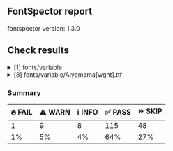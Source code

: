 ## FontSpector report

fontspector version: 1.3.0






## Check results




<details><summary>[1] fonts/variable</summary>
<div>


<details>
    <summary>⚠️ <b>WARN</b> Check for codepoints not covered by METADATA subsets. (googlefonts/metadata/unreachable_subsetting)</summary>
    <div>








- ⚠️ **WARN** fonts/variable/Alyamama[wght].ttf: The following codepoints supported by the font are not covered by any subsets defined in the font's metadata file, and will never be served. You can solve this by either manually adding additional subset declarations to METADATA.pb, or by editing the glyphset definitions.

* U+02D8 BREVE: try adding one of: canadian-aboriginal, yi
* U+02D9 DOT ABOVE: try adding one of: canadian-aboriginal, yi
* U+02DB OGONEK: try adding one of: yi, canadian-aboriginal
* U+0302 COMBINING CIRCUMFLEX ACCENT: try adding one of: cherokee, coptic, math, tifinagh
* U+0305 COMBINING OVERLINE: try adding one of: glagolitic, elbasan, math, coptic, gothic
* U+0306 COMBINING BREVE: try adding one of: tifinagh, old-permic
* U+0307 COMBINING DOT ABOVE: try adding one of: coptic, todhri, old-permic, syriac, tai-le, malayalam, canadian-aboriginal, hebrew, math, tifinagh, duployan
* U+030A COMBINING RING ABOVE: try adding one of: syriac, duployan
* U+030B COMBINING DOUBLE ACUTE ACCENT: try adding one of: osage, cherokee
* U+030C COMBINING CARON: try adding one of: tai-le, cherokee
* U+031A COMBINING LEFT ANGLE ABOVE: try adding math
* U+0320 COMBINING MINUS SIGN BELOW: try adding syriac
* U+0324 COMBINING DIAERESIS BELOW: try adding one of: cherokee, duployan, syriac
* U+0325 COMBINING RING BELOW: try adding syriac
* U+0326 COMBINING COMMA BELOW: try adding math
* U+0327 COMBINING CEDILLA: try adding math
* U+032C COMBINING CARON BELOW: try adding math
* U+0330 COMBINING TILDE BELOW: try adding one of: math, syriac, cherokee
* U+0332 COMBINING LOW LINE: try adding math
* U+033A COMBINING INVERTED BRIDGE BELOW: try adding math
* U+0346 COMBINING BRIDGE ABOVE: try adding math
* U+034D COMBINING LEFT RIGHT ARROW BELOW: try adding math
* U+0361 COMBINING DOUBLE INVERTED BREVE: try adding coptic
* U+0615 ARABIC SMALL HIGH TAH: try adding arabic
* U+061F ARABIC QUESTION MARK: try adding one of: syriac, yezidi, thaana, nko, adlam, hanifi-rohingya, arabic, garay
* U+0621 ARABIC LETTER HAMZA: try adding one of: arabic, syriac
* U+0622 ARABIC LETTER ALEF WITH MADDA ABOVE: try adding arabic
* U+0623 ARABIC LETTER ALEF WITH HAMZA ABOVE: try adding arabic
* U+0624 ARABIC LETTER WAW WITH HAMZA ABOVE: try adding arabic
* U+0625 ARABIC LETTER ALEF WITH HAMZA BELOW: try adding arabic
* U+0626 ARABIC LETTER YEH WITH HAMZA ABOVE: try adding arabic
* U+0627 ARABIC LETTER ALEF: try adding one of: arabic, indic-siyaq-numbers
* U+0628 ARABIC LETTER BEH: try adding arabic
* U+0629 ARABIC LETTER TEH MARBUTA: try adding arabic
* U+062A ARABIC LETTER TEH: try adding arabic
* U+062B ARABIC LETTER THEH: try adding arabic
* U+062C ARABIC LETTER JEEM: try adding arabic
* U+062D ARABIC LETTER HAH: try adding arabic
* U+062E ARABIC LETTER KHAH: try adding arabic
* U+062F ARABIC LETTER DAL: try adding arabic
* U+0630 ARABIC LETTER THAL: try adding arabic
* U+0631 ARABIC LETTER REH: try adding arabic
* U+0632 ARABIC LETTER ZAIN: try adding arabic
* U+0633 ARABIC LETTER SEEN: try adding arabic
* U+0634 ARABIC LETTER SHEEN: try adding arabic
* U+0635 ARABIC LETTER SAD: try adding arabic
* U+0636 ARABIC LETTER DAD: try adding arabic
* U+0637 ARABIC LETTER TAH: try adding arabic
* U+0638 ARABIC LETTER ZAH: try adding arabic
* U+0639 ARABIC LETTER AIN: try adding arabic
* U+063A ARABIC LETTER GHAIN: try adding arabic
* U+0640 ARABIC TATWEEL: try adding one of: sogdian, psalter-pahlavi, manichaean, mandaic, hanifi-rohingya, adlam, syriac, old-uyghur, arabic
* U+0641 ARABIC LETTER FEH: try adding arabic
* U+0642 ARABIC LETTER QAF: try adding arabic
* U+0643 ARABIC LETTER KAF: try adding arabic
* U+0644 ARABIC LETTER LAM: try adding arabic
* U+0645 ARABIC LETTER MEEM: try adding arabic
* U+0646 ARABIC LETTER NOON: try adding arabic
* U+0647 ARABIC LETTER HEH: try adding arabic
* U+0648 ARABIC LETTER WAW: try adding arabic
* U+0649 ARABIC LETTER ALEF MAKSURA: try adding arabic
* U+064A ARABIC LETTER YEH: try adding arabic
* U+064B ARABIC FATHATAN: try adding one of: arabic, syriac
* U+064C ARABIC DAMMATAN: try adding one of: syriac, arabic
* U+064D ARABIC KASRATAN: try adding one of: syriac, arabic
* U+064E ARABIC FATHA: try adding one of: arabic, syriac
* U+064F ARABIC DAMMA: try adding one of: syriac, arabic
* U+0650 ARABIC KASRA: try adding one of: arabic, syriac
* U+0651 ARABIC SHADDA: try adding one of: arabic, syriac
* U+0652 ARABIC SUKUN: try adding one of: syriac, arabic
* U+0653 ARABIC MADDAH ABOVE: try adding one of: syriac, arabic
* U+0654 ARABIC HAMZA ABOVE: try adding one of: arabic, syriac
* U+0655 ARABIC HAMZA BELOW: try adding one of: arabic, syriac
* U+0656 ARABIC SUBSCRIPT ALEF: try adding arabic
* U+0658 ARABIC MARK NOON GHUNNA: try adding arabic
* U+0660 ARABIC-INDIC DIGIT ZERO: try adding one of: syriac, thaana, yezidi, hanifi-rohingya, indic-siyaq-numbers, arabic
* U+0661 ARABIC-INDIC DIGIT ONE: try adding one of: indic-siyaq-numbers, syriac, thaana, arabic, yezidi
* U+0662 ARABIC-INDIC DIGIT TWO: try adding one of: thaana, yezidi, syriac, indic-siyaq-numbers, arabic
* U+0663 ARABIC-INDIC DIGIT THREE: try adding one of: yezidi, indic-siyaq-numbers, thaana, syriac, arabic
* U+0664 ARABIC-INDIC DIGIT FOUR: try adding one of: arabic, yezidi, indic-siyaq-numbers, syriac, thaana
* U+0665 ARABIC-INDIC DIGIT FIVE: try adding one of: yezidi, syriac, thaana, indic-siyaq-numbers, arabic
* U+0666 ARABIC-INDIC DIGIT SIX: try adding one of: syriac, arabic, thaana, yezidi, indic-siyaq-numbers
* U+0667 ARABIC-INDIC DIGIT SEVEN: try adding one of: syriac, thaana, arabic, indic-siyaq-numbers, yezidi
* U+0668 ARABIC-INDIC DIGIT EIGHT: try adding one of: indic-siyaq-numbers, arabic, thaana, syriac, yezidi
* U+0669 ARABIC-INDIC DIGIT NINE: try adding one of: arabic, yezidi, indic-siyaq-numbers, syriac, thaana
* U+066E ARABIC LETTER DOTLESS BEH: try adding arabic
* U+066F ARABIC LETTER DOTLESS QAF: try adding arabic
* U+0670 ARABIC LETTER SUPERSCRIPT ALEF: try adding one of: arabic, syriac
* U+067E ARABIC LETTER PEH: try adding arabic
* U+0686 ARABIC LETTER TCHEH: try adding arabic
* U+068E ARABIC LETTER DUL: try adding arabic
* U+0698 ARABIC LETTER JEH: try adding arabic
* U+06A1 ARABIC LETTER DOTLESS FEH: try adding arabic
* U+06A4 ARABIC LETTER VEH: try adding arabic
* U+06A9 ARABIC LETTER KEHEH: try adding arabic
* U+06AF ARABIC LETTER GAF: try adding arabic
* U+06BA ARABIC LETTER NOON GHUNNA: try adding arabic
* U+06CA ARABIC LETTER WAW WITH TWO DOTS ABOVE: try adding arabic
* U+06CC ARABIC LETTER FARSI YEH: try adding arabic
* U+06CF ARABIC LETTER WAW WITH DOT ABOVE: try adding arabic
* U+06F0 EXTENDED ARABIC-INDIC DIGIT ZERO: try adding one of: indic-siyaq-numbers, arabic
* U+06F1 EXTENDED ARABIC-INDIC DIGIT ONE: try adding one of: indic-siyaq-numbers, arabic
* U+06F2 EXTENDED ARABIC-INDIC DIGIT TWO: try adding one of: indic-siyaq-numbers, arabic
* U+06F3 EXTENDED ARABIC-INDIC DIGIT THREE: try adding one of: arabic, indic-siyaq-numbers
* U+06F7 EXTENDED ARABIC-INDIC DIGIT SEVEN: try adding one of: indic-siyaq-numbers, arabic
* U+06F8 EXTENDED ARABIC-INDIC DIGIT EIGHT: try adding one of: indic-siyaq-numbers, arabic
* U+06F9 EXTENDED ARABIC-INDIC DIGIT NINE: try adding one of: arabic, indic-siyaq-numbers
* U+1EBC LATIN CAPITAL LETTER E WITH TILDE: try adding vietnamese
* U+1EBD LATIN SMALL LETTER E WITH TILDE: try adding vietnamese
* U+2016 DOUBLE VERTICAL LINE: try adding math
* U+2021 DOUBLE DAGGER: try adding adlam
* U+2030 PER MILLE SIGN: try adding adlam
* U+2070 SUPERSCRIPT ZERO: try adding math
* U+2071 SUPERSCRIPT LATIN SMALL LETTER I: try adding math
* U+2074 SUPERSCRIPT FOUR: try adding math
* U+2075 SUPERSCRIPT FIVE: try adding math
* U+2076 SUPERSCRIPT SIX: try adding math
* U+2077 SUPERSCRIPT SEVEN: try adding math
* U+2078 SUPERSCRIPT EIGHT: try adding math
* U+2079 SUPERSCRIPT NINE: try adding math
* U+207A SUPERSCRIPT PLUS SIGN: try adding math
* U+207B SUPERSCRIPT MINUS: try adding math
* U+207C SUPERSCRIPT EQUALS SIGN: try adding math
* U+207D SUPERSCRIPT LEFT PARENTHESIS: try adding math
* U+207E SUPERSCRIPT RIGHT PARENTHESIS: try adding math
* U+207F SUPERSCRIPT LATIN SMALL LETTER N: try adding math
* U+2080 SUBSCRIPT ZERO: try adding math
* U+2081 SUBSCRIPT ONE: try adding math
* U+2082 SUBSCRIPT TWO: try adding math
* U+2083 SUBSCRIPT THREE: try adding math
* U+2084 SUBSCRIPT FOUR: try adding math
* U+2085 SUBSCRIPT FIVE: try adding math
* U+2086 SUBSCRIPT SIX: try adding math
* U+2087 SUBSCRIPT SEVEN: try adding math
* U+2088 SUBSCRIPT EIGHT: try adding math
* U+2089 SUBSCRIPT NINE: try adding math
* U+208A SUBSCRIPT PLUS SIGN: try adding math
* U+208B SUBSCRIPT MINUS: try adding math
* U+208C SUBSCRIPT EQUALS SIGN: try adding math
* U+208D SUBSCRIPT LEFT PARENTHESIS: try adding math
* U+208E SUBSCRIPT RIGHT PARENTHESIS: try adding math
* U+2090 LATIN SUBSCRIPT SMALL LETTER A: try adding math
* U+2091 LATIN SUBSCRIPT SMALL LETTER E: try adding math
* U+2092 LATIN SUBSCRIPT SMALL LETTER O: try adding math
* U+2093 LATIN SUBSCRIPT SMALL LETTER X: try adding math
* U+2094 LATIN SUBSCRIPT SMALL LETTER SCHWA: try adding math
* U+2095 LATIN SUBSCRIPT SMALL LETTER H: try adding math
* U+2096 LATIN SUBSCRIPT SMALL LETTER K: try adding math
* U+2097 LATIN SUBSCRIPT SMALL LETTER L: try adding math
* U+2098 LATIN SUBSCRIPT SMALL LETTER M: try adding math
* U+2099 LATIN SUBSCRIPT SMALL LETTER N: try adding math
* U+209A LATIN SUBSCRIPT SMALL LETTER P: try adding math
* U+209B LATIN SUBSCRIPT SMALL LETTER S: try adding math
* U+209C LATIN SUBSCRIPT SMALL LETTER T: try adding math
* U+2117 SOUND RECORDING COPYRIGHT: try adding math
* U+215B VULGAR FRACTION ONE EIGHTH: try adding symbols
* U+215C VULGAR FRACTION THREE EIGHTHS: try adding symbols
* U+215D VULGAR FRACTION FIVE EIGHTHS: try adding symbols
* U+215E VULGAR FRACTION SEVEN EIGHTHS: try adding symbols
* U+215F FRACTION NUMERATOR ONE: try adding symbols
* U+2202 PARTIAL DIFFERENTIAL: try adding math
* U+2206 INCREMENT: try adding math
* U+220F N-ARY PRODUCT: try adding math
* U+2211 N-ARY SUMMATION: try adding math
* U+221A SQUARE ROOT: try adding math
* U+221E INFINITY: try adding math
* U+222B INTEGRAL: try adding math
* U+2248 ALMOST EQUAL TO: try adding math
* U+2260 NOT EQUAL TO: try adding math
* U+2264 LESS-THAN OR EQUAL TO: try adding math
* U+2265 GREATER-THAN OR EQUAL TO: try adding math
* U+25CA LOZENGE: try adding one of: symbols, math
* U+25CC DOTTED CIRCLE: try adding one of: bengali, old-permic, adlam, batak, tirhuta, thaana, saurashtra, tamil, pahawh-hmong, elbasan, caucasian-albanian, armenian, kaithi, hanifi-rohingya, mahajani, new-tai-lue, newa, tai-le, buginese, marchen, cham, soyombo, duployan, myanmar, syriac, tagbanwa, kayah-li, nko, lao, bhaiksuki, buhid, symbols, wancho, balinese, dogra, grantha, malayalam, sinhala, kharoshthi, bassa-vah, sogdian, hebrew, gujarati, syloti-nagri, tai-viet, javanese, manichaean, rejang, psalter-pahlavi, limbu, tibetan, hanunoo, sundanese, gurmukhi, math, lepcha, kannada, oriya, miao, mongolian, sharada, siddham, meetei-mayek, khmer, modi, khojki, tagalog, tai-tham, thai, telugu, brahmi, ahom, mende-kikakui, khudawadi, yi, masaram-gondi, osage, canadian-aboriginal, mandaic, music, chakma, takri, zanabazar-square, gunjala-gondi, warang-citi, coptic, phags-pa, devanagari, tifinagh

Or you can add the above codepoints to one of the subsets supported by the font: greek, latin-ext, latin [code: unreachable-subsetting]
  
  

</div>
</details>


</div>
</details>


<details><summary>[8] fonts/variable/Alyamama[wght].ttf</summary>
<div>


<details>
    <summary>🔥 <b>FAIL</b> Check if each glyph has the recommended amount of contours. (contour_count)</summary>
    <div>








- 🔥 **FAIL** The following glyphs have no contours even though they were expected to have some:
* uni0615 [code: no-contour]
  
  


- ⚠️ **WARN** This check inspects the glyph outlines and detects the total number of contours in each of them. The expected values are
     infered from the typical ammounts of contours observed in a
     large collection of reference font families. The divergences
     listed below may simply indicate a significantly different
     design on some of your glyphs. On the other hand, some of these
     may flag actual bugs in the font such as glyphs mapped to an
     incorrect codepoint. Please consider reviewing the design and
     codepoint assignment of these to make sure they are correct.


    The following glyphs do not have the recommended number of contours:
* uni1D6D (U+1D6D): found 3, expected one of: {2}
* uni02A3 (U+02A3): found 2, expected one of: {3}
* uni0258 (U+0258): found 1, expected one of: {2}
* uni1D6E (U+1D6E): found 2, expected one of: {1}
* uni02A1 (U+02A1): found 2, expected one of: {1}
* uni02A2 (U+02A2): found 2, expected one of: {1}
* uni026E (U+026E): found 2, expected one of: {1}
* uni1D72 (U+1D72): found 2, expected one of: {1}
* uni1D74 (U+1D74): found 3, expected one of: {1}
* uni1D75 (U+1D75): found 3, expected one of: {1}
* uni021B.1 (U+021B): found 1, expected one of: {4, 2, 3}
* uni1D76 (U+1D76): found 3, expected one of: {1}
* uni01C2 (U+01C2): found 3, expected one of: {1}
* uni0621 (U+0621): found 2, expected one of: {1}
* uni0623 (U+0623): found 3, expected one of: {2}
* uni0625 (U+0625): found 3, expected one of: {2}
* uni066E (U+066E): found 2, expected one of: {1}
* uni066E.fina (unencoded): found 3, expected one of: {1}
* uni066E.medi (unencoded): found 2, expected one of: {1}
* uni0628 (U+0628): found 3, expected one of: {2}
* uni067E (U+067E): found 5, expected one of: {4}
* uni062A (U+062A): found 4, expected one of: {2, 3}
* uni062B (U+062B): found 5, expected one of: {2, 3, 4}
* uni0686 (U+0686): found 5, expected one of: {4, 0, 3}
* uni0631 (U+0631): found 2, expected one of: {1}
* uni0632 (U+0632): found 3, expected one of: {2}
* uni0698 (U+0698): found 5, expected one of: {4}
* uni0633 (U+0633): found 6, expected one of: {3, 1}
* uni0634 (U+0634): found 9, expected one of: {3, 0, 4, 6}
* uni0635 (U+0635): found 5, expected one of: {2}
* uni0636 (U+0636): found 6, expected one of: {3}
* uni0637 (U+0637): found 4, expected one of: {2, 3}
* uni0638 (U+0638): found 5, expected one of: {3, 4}
* uni0639 (U+0639): found 2, expected one of: {1}
* uni0641 (U+0641): found 5, expected one of: {3, 2}
* uni06A4 (U+06A4): found 7, expected one of: {4, 0, 5}
* uni06A1 (U+06A1): found 4, expected one of: {2, 1}
* uni06A1.fina (unencoded): found 4, expected one of: {2}
* uni066F.fina (unencoded): found 3, expected one of: {2}
* uni0643 (U+0643): found 4, expected one of: {2, 1}
* uni06A9 (U+06A9): found 4, expected one of: {1}
* uni06AF (U+06AF): found 5, expected one of: {2}
* uni0644 (U+0644): found 2, expected one of: {1}
* uni0645 (U+0645): found 3, expected one of: {2, 1}
* uni0646 (U+0646): found 3, expected one of: {2}
* uni06BA (U+06BA): found 2, expected one of: {1}
* uni0647 (U+0647): found 1, expected one of: {2}
* uni0624 (U+0624): found 4, expected one of: {2, 3}
* uni0649 (U+0649): found 2, expected one of: {1}
* uni064A (U+064A): found 4, expected one of: {2, 3}
* uni0626 (U+0626): found 4, expected one of: {2}
* uni06CC (U+06CC): found 2, expected one of: {1}
* uni0663 (U+0663): found 3, expected one of: {1}
* uni0666 (U+0666): found 2, expected one of: {1}
* uni0669 (U+0669): found 1, expected one of: {2}
* uni06F3 (U+06F3): found 3, expected one of: {1}
* uni06F9 (U+06F9): found 1, expected one of: {2}
* asterisk (U+002A): found 6, expected one of: {3, 2, 5, 1}
* uni02E5 (U+02E5): found 2, expected one of: {1}
* uni02E9 (U+02E9): found 2, expected one of: {1}
* uni02E6 (U+02E6): found 2, expected one of: {1}
* uni02E8 (U+02E8): found 2, expected one of: {1}
* uni02E7 (U+02E7): found 2, expected one of: {1}
* uni02DE (U+02DE): found 2, expected one of: {1}
* uni2117 (U+2117): found 2, expected one of: {3, 4}
* uni0654 (U+0654): found 2, expected one of: {1}
* uni0655 (U+0655): found 2, expected one of: {1}
* uni064C (U+064C): found 3, expected one of: {2}
* uni0651 (U+0651): found 2, expected one of: {1}
* uni0652 (U+0652): found 1, expected one of: {2}
* uni031A (U+031A): found 2, expected one of: {1}
* uni032A (U+032A): found 3, expected one of: {1}
* uni033A (U+033A): found 3, expected one of: {1}
* uni033B (U+033B): found 6, expected one of: {2}
* uni033C (U+033C): found 2, expected one of: {1}
* uni0346 (U+0346): found 3, expected one of: {1}
* uni0349 (U+0349): found 2, expected one of: {1}
* uni034A (U+034A): found 2, expected one of: {1} [code: contour-count]
  
  

</div>
</details>





<details>
    <summary>⚠️ <b>WARN</b> Ensure indic fonts have the Indian Rupee Sign glyph. (rupee)</summary>
    <div>








- ⚠️ **WARN** Font is missing the Indian Rupee Sign glyph. Please add a glyph for Indian Rupee Sign (₹) at codepoint U+20B9. [code: missing-rupee]
  
  

</div>
</details>





<details>
    <summary>⚠️ <b>WARN</b> Check font contains no unreachable glyphs (unreachable_glyphs)</summary>
    <div>








- ⚠️ **WARN** The following glyphs could not be reached by codepoint or substitution rules:

* u.inferior
* v.inferior
* uniFDFA
* zero.fit
* one.fit
* two.fit
* three.fit
* four.fit
* five.fit
* six.fit
* seven.fit
* eight.fit
* nine.fit
* .null
* dotbelowar
* dotcenterar
* twodotsverticalabovear
* twodotsverticalbelowar
* twodotshorizontalbelowar
* threedotsdownabovear
* threedotsdowncenterar
* threedotsupbelowar
* miniKehehar
* gafsarkashcenterar
* doublestrokear
* uni030C.alt.case [code: unreachable-glyphs]
  
  

</div>
</details>





<details>
    <summary>⚠️ <b>WARN</b> Shapes languages in all GF glyphsets. (googlefonts/glyphsets/shape_languages)</summary>
    <div>








- ⚠️ **WARN** Warning language shaping:

| Message                                                               | Languages              |
|-----------------------------------------------------------------------|------------------------|
| Auxiliary orthography codepoints:                                     | * fi_Latn (Finnish)    |
|   The following auxiliary characters are missing from the font: Ǥ     |                        |
|   The following auxiliary characters are missing from the font: Ʒ     |                        |
|   The following auxiliary characters are missing from the font: Ǯ     |                        |
|   The following auxiliary characters are missing from the font: ǥ     |                        |
|   The following auxiliary characters are missing from the font: ʒ     |                        |
|   The following auxiliary characters are missing from the font: ǯ     |                        |
| Auxiliary orthography codepoints:                                     | * lt_Latn (Lithuanian) |
|   Shaper didn't attach tildecomb to uni0237 when shaping the text 'j̃' |                        |
| Auxiliary orthography codepoints:                                     | * el_Grek (Greek)      |
|   The following auxiliary characters are missing from the font: ἀ     |                        |
|   The following auxiliary characters are missing from the font: ἄ     |                        |
|   The following auxiliary characters are missing from the font: ἂ     |                        |
|   The following auxiliary characters are missing from the font: ἆ     |                        |
|   The following auxiliary characters are missing from the font: ἁ     |                        |
|   The following auxiliary characters are missing from the font: ἅ     |                        |
|   The following auxiliary characters are missing from the font: ἃ     |                        |
|   The following auxiliary characters are missing from the font: ἇ     |                        |
|   The following auxiliary characters are missing from the font: ᾶ     |                        |
|   The following auxiliary characters are missing from the font: ἐ     |                        |
|   The following auxiliary characters are missing from the font: ἔ     |                        |
|   The following auxiliary characters are missing from the font: ἒ     |                        |
|   The following auxiliary characters are missing from the font: ἑ     |                        |
|   The following auxiliary characters are missing from the font: ἕ     |                        |
|   The following auxiliary characters are missing from the font: ἓ     |                        |
|   The following auxiliary characters are missing from the font: ἠ     |                        |
|   The following auxiliary characters are missing from the font: ἤ     |                        |
|   The following auxiliary characters are missing from the font: ἢ     |                        |
|   The following auxiliary characters are missing from the font: ἦ     |                        |
|   The following auxiliary characters are missing from the font: ἡ     |                        |
|   The following auxiliary characters are missing from the font: ἥ     |                        |
|   The following auxiliary characters are missing from the font: ἣ     |                        |
|   The following auxiliary characters are missing from the font: ἧ     |                        |
|   The following auxiliary characters are missing from the font: ῆ     |                        |
|   The following auxiliary characters are missing from the font: ἰ     |                        |
|   The following auxiliary characters are missing from the font: ἴ     |                        |
|   The following auxiliary characters are missing from the font: ἲ     |                        |
|   The following auxiliary characters are missing from the font: ἶ     |                        |
|   The following auxiliary characters are missing from the font: ἱ     |                        |
|   The following auxiliary characters are missing from the font: ἵ     |                        |
|   The following auxiliary characters are missing from the font: ἳ     |                        |
|   The following auxiliary characters are missing from the font: ἷ     |                        |
|   The following auxiliary characters are missing from the font: ῖ     |                        |
|   The following auxiliary characters are missing from the font: ῗ     |                        |
|   The following auxiliary characters are missing from the font: ὄ     |                        |
|   The following auxiliary characters are missing from the font: ὂ     |                        |
|   The following auxiliary characters are missing from the font: ὃ     |                        |
|   The following auxiliary characters are missing from the font: ὐ     |                        |
|   The following auxiliary characters are missing from the font: ὔ     |                        |
|   The following auxiliary characters are missing from the font: ὒ     |                        |
|   The following auxiliary characters are missing from the font: ὖ     |                        |
|   The following auxiliary characters are missing from the font: ὑ     |                        |
|   The following auxiliary characters are missing from the font: ὕ     |                        |
|   The following auxiliary characters are missing from the font: ὓ     |                        |
|   The following auxiliary characters are missing from the font: ὗ     |                        |
|   The following auxiliary characters are missing from the font: ῦ     |                        |
|   The following auxiliary characters are missing from the font: ῧ     |                        |
|   The following auxiliary characters are missing from the font: ὤ     |                        |
|   The following auxiliary characters are missing from the font: ὢ     |                        |
|   The following auxiliary characters are missing from the font: ὦ     |                        |
|   The following auxiliary characters are missing from the font: ὥ     |                        |
|   The following auxiliary characters are missing from the font: ὣ     |                        |
|   The following auxiliary characters are missing from the font: ὧ     |                        |
|   The following auxiliary characters are missing from the font: ῶ     |                        |
| Auxiliary orthography codepoints:                                     | * de_Latn (German)     |
|   The following auxiliary characters are missing from the font: ſ     | * fr_Latn (French)     |
| Auxiliary orthography codepoints:                                     | * en_Latn (English)    |
|   The following auxiliary characters are missing from the font: ʻ     |                        | [code: warning-language-shaping]
  
  

</div>
</details>





<details>
    <summary>⚠️ <b>WARN</b> Ensure soft_dotted characters lose their dot when combined with marks that
replace the dot. (soft_dotted)</summary>
    <div>








- ⚠️ **WARN** The dot of soft dotted characters used in orthographies _must_ disappear in the following strings: * į́
* į̃
* į̀
* į̌
* į̄
* į̂The dot of soft dotted characters _should_ disappear in other cases, for example: * i̠̅
* i̟̅
* i̝̅
* i̙̅
* i̥̅
* i̞̅
* i̺̅
* i̬̅
* i̧̅
* i͎̅
* i̪̅
* i̦̅
* i͇̅
* i̩̅
* i̲̅
* i͈̅
* i̻̅
* ḭ̅
* i̹̅
* i̘̅
* i̴̅
* i͍̅
* i̤̅
* i̼̅
* i̜̅
* i͉̅
* i̅
* j̠̅
* j̟̅
* j̝̅
* j̙̅
* j̥̅
* j̞̅
* j̺̅
* j̬̅
* j̧̅
* j͎̅
* j̪̅
* j̦̅
* j͇̅
* j̩̅
* j̲̅
* j͈̅
* j̻̅
* j̰̅
* j̹̅
* j̘̅
* j̴̅
* j͍̅
* j̤̅
* j̨̅
* j̼̅
* j̜̅
* j͉̅
* j̅
* ⁱ̠͆
* ⁱ̠́
* ⁱ̠̆
* ⁱ̠̈
* ⁱ̠̃
* ⁱ̠̽
* ⁱ̠͊
* ⁱ̠̏
* ⁱ̠̀
* ⁱ̠͋
* ⁱ̠̇
* ⁱ̠̌
* ⁱ̠͌
* ⁱ̠̋
* ⁱ̠̄
* ⁱ̠̊
* ⁱ̠̂
* ⁱ̠̅
* ⁱ̟͆
* ⁱ̟́
* ⁱ̟̆
* ⁱ̟̈
* ⁱ̟̃
* ⁱ̟̽
* ⁱ̟͊
* ⁱ̟̏
* ⁱ̟̀
* ⁱ̟͋
* ⁱ̟̇
* ⁱ̟̌
* ⁱ̟͌
* ⁱ̟̋
* ⁱ̟̄
* ⁱ̟̊
* ⁱ̟̂
* ⁱ̟̅
* ⁱ̝͆
* ⁱ̝́
* ⁱ̝̆
* ⁱ̝̈
* ⁱ̝̃
* ⁱ̝̽
* ⁱ̝͊
* ⁱ̝̏
* ⁱ̝̀
* ⁱ̝͋
* ⁱ̝̇
* ⁱ̝̌
* ⁱ̝͌
* ⁱ̝̋
* ⁱ̝̄
* ⁱ̝̊
* ⁱ̝̂
* ⁱ̝̅
* ⁱ̙͆
* ⁱ̙́
* ⁱ̙̆
* ⁱ̙̈
* ⁱ̙̃
* ⁱ̙̽
* ⁱ̙͊
* ⁱ̙̏
* ⁱ̙̀
* ⁱ̙͋
* ⁱ̙̇
* ⁱ̙̌
* ⁱ̙͌
* ⁱ̙̋
* ⁱ̙̄
* ⁱ̙̊
* ⁱ̙̂
* ⁱ̙̅
* ⁱ̥͆
* ⁱ̥́
* ⁱ̥̆
* ⁱ̥̈
* ⁱ̥̃
* ⁱ̥̽
* ⁱ̥͊
* ⁱ̥̏
* ⁱ̥̀
* ⁱ̥͋
* ⁱ̥̇
* ⁱ̥̌
* ⁱ̥͌
* ⁱ̥̋
* ⁱ̥̄
* ⁱ̥̊
* ⁱ̥̂
* ⁱ̥̅
* ⁱ̞͆
* ⁱ̞́
* ⁱ̞̆
* ⁱ̞̈
* ⁱ̞̃
* ⁱ̞̽
* ⁱ̞͊
* ⁱ̞̏
* ⁱ̞̀
* ⁱ̞͋
* ⁱ̞̇
* ⁱ̞̌
* ⁱ̞͌
* ⁱ̞̋
* ⁱ̞̄
* ⁱ̞̊
* ⁱ̞̂
* ⁱ̞̅
* ⁱ̺͆
* ⁱ̺́
* ⁱ̺̆
* ⁱ̺̈
* ⁱ̺̃
* ⁱ̺̽
* ⁱ̺͊
* ⁱ̺̏
* ⁱ̺̀
* ⁱ̺͋
* ⁱ̺̇
* ⁱ̺̌
* ⁱ̺͌
* ⁱ̺̋
* ⁱ̺̄
* ⁱ̺̊
* ⁱ̺̂
* ⁱ̺̅
* ⁱ̬͆
* ⁱ̬́
* ⁱ̬̆
* ⁱ̬̈
* ⁱ̬̃
* ⁱ̬̽
* ⁱ̬͊
* ⁱ̬̏
* ⁱ̬̀
* ⁱ̬͋
* ⁱ̬̇
* ⁱ̬̌
* ⁱ̬͌
* ⁱ̬̋
* ⁱ̬̄
* ⁱ̬̊
* ⁱ̬̂
* ⁱ̬̅
* ⁱ̧͆
* ⁱ̧̽
* ⁱ̧͊
* ⁱ̧̏
* ⁱ̧͋
* ⁱ̧͌
* ⁱ̧̅
* ⁱ͎͆
* ⁱ͎́
* ⁱ͎̆
* ⁱ͎̈
* ⁱ͎̃
* ⁱ͎̽
* ⁱ͎͊
* ⁱ͎̏
* ⁱ͎̀
* ⁱ͎͋
* ⁱ͎̇
* ⁱ͎̌
* ⁱ͎͌
* ⁱ͎̋
* ⁱ͎̄
* ⁱ͎̊
* ⁱ͎̂
* ⁱ͎̅
* ⁱ̪͆
* ⁱ̪́
* ⁱ̪̆
* ⁱ̪̈
* ⁱ̪̃
* ⁱ̪̽
* ⁱ̪͊
* ⁱ̪̏
* ⁱ̪̀
* ⁱ̪͋
* ⁱ̪̇
* ⁱ̪̌
* ⁱ̪͌
* ⁱ̪̋
* ⁱ̪̄
* ⁱ̪̊
* ⁱ̪̂
* ⁱ̪̅
* ⁱ̦͆
* ⁱ̦̽
* ⁱ̦͊
* ⁱ̦̏
* ⁱ̦͋
* ⁱ̦͌
* ⁱ̦̅
* ⁱ͇͆
* ⁱ͇́
* ⁱ͇̆
* ⁱ͇̈
* ⁱ͇̃
* ⁱ͇̽
* ⁱ͇͊
* ⁱ͇̏
* ⁱ͇̀
* ⁱ͇͋
* ⁱ͇̇
* ⁱ͇̌
* ⁱ͇͌
* ⁱ͇̋
* ⁱ͇̄
* ⁱ͇̊
* ⁱ͇̂
* ⁱ͇̅
* ⁱ̩͆
* ⁱ̩́
* ⁱ̩̆
* ⁱ̩̈
* ⁱ̩̃
* ⁱ̩̽
* ⁱ̩͊
* ⁱ̩̏
* ⁱ̩̀
* ⁱ̩͋
* ⁱ̩̇
* ⁱ̩̌
* ⁱ̩͌
* ⁱ̩̋
* ⁱ̩̄
* ⁱ̩̊
* ⁱ̩̂
* ⁱ̩̅
* ⁱ̲͆
* ⁱ̲́
* ⁱ̲̆
* ⁱ̲̈
* ⁱ̲̃
* ⁱ̲̽
* ⁱ̲͊
* ⁱ̲̏
* ⁱ̲̀
* ⁱ̲͋
* ⁱ̲̇
* ⁱ̲̌
* ⁱ̲͌
* ⁱ̲̋
* ⁱ̲̄
* ⁱ̲̊
* ⁱ̲̂
* ⁱ̲̅
* ⁱ͈͆
* ⁱ͈́
* ⁱ͈̆
* ⁱ͈̈
* ⁱ͈̃
* ⁱ͈̽
* ⁱ͈͊
* ⁱ͈̏
* ⁱ͈̀
* ⁱ͈͋
* ⁱ͈̇
* ⁱ͈̌
* ⁱ͈͌
* ⁱ͈̋
* ⁱ͈̄
* ⁱ͈̊
* ⁱ͈̂
* ⁱ͈̅
* ⁱ̻͆
* ⁱ̻́
* ⁱ̻̆
* ⁱ̻̈
* ⁱ̻̃
* ⁱ̻̽
* ⁱ̻͊
* ⁱ̻̏
* ⁱ̻̀
* ⁱ̻͋
* ⁱ̻̇
* ⁱ̻̌
* ⁱ̻͌
* ⁱ̻̋
* ⁱ̻̄
* ⁱ̻̊
* ⁱ̻̂
* ⁱ̻̅
* ⁱ̰͆
* ⁱ̰́
* ⁱ̰̆
* ⁱ̰̈
* ⁱ̰̃
* ⁱ̰̽
* ⁱ̰͊
* ⁱ̰̏
* ⁱ̰̀
* ⁱ̰͋
* ⁱ̰̇
* ⁱ̰̌
* ⁱ̰͌
* ⁱ̰̋
* ⁱ̰̄
* ⁱ̰̊
* ⁱ̰̂
* ⁱ̰̅
* ⁱ̹͆
* ⁱ̹́
* ⁱ̹̆
* ⁱ̹̈
* ⁱ̹̃
* ⁱ̹̽
* ⁱ̹͊
* ⁱ̹̏
* ⁱ̹̀
* ⁱ̹͋
* ⁱ̹̇
* ⁱ̹̌
* ⁱ̹͌
* ⁱ̹̋
* ⁱ̹̄
* ⁱ̹̊
* ⁱ̹̂
* ⁱ̹̅
* ⁱ̘͆
* ⁱ̘́
* ⁱ̘̆
* ⁱ̘̈
* ⁱ̘̃
* ⁱ̘̽
* ⁱ̘͊
* ⁱ̘̏
* ⁱ̘̀
* ⁱ̘͋
* ⁱ̘̇
* ⁱ̘̌
* ⁱ̘͌
* ⁱ̘̋
* ⁱ̘̄
* ⁱ̘̊
* ⁱ̘̂
* ⁱ̘̅
* ⁱ̴͆
* ⁱ̴́
* ⁱ̴̆
* ⁱ̴̈
* ⁱ̴̃
* ⁱ̴̽
* ⁱ̴͊
* ⁱ̴̏
* ⁱ̴̀
* ⁱ̴͋
* ⁱ̴̇
* ⁱ̴̌
* ⁱ̴͌
* ⁱ̴̋
* ⁱ̴̄
* ⁱ̴̊
* ⁱ̴̂
* ⁱ̴̅
* ⁱ͍͆
* ⁱ͍́
* ⁱ͍̆
* ⁱ͍̈
* ⁱ͍̃
* ⁱ͍̽
* ⁱ͍͊
* ⁱ͍̏
* ⁱ͍̀
* ⁱ͍͋
* ⁱ͍̇
* ⁱ͍̌
* ⁱ͍͌
* ⁱ͍̋
* ⁱ͍̄
* ⁱ͍̊
* ⁱ͍̂
* ⁱ͍̅
* ⁱ̤͆
* ⁱ̤́
* ⁱ̤̆
* ⁱ̤̈
* ⁱ̤̃
* ⁱ̤̽
* ⁱ̤͊
* ⁱ̤̏
* ⁱ̤̀
* ⁱ̤͋
* ⁱ̤̇
* ⁱ̤̌
* ⁱ̤͌
* ⁱ̤̋
* ⁱ̤̄
* ⁱ̤̊
* ⁱ̤̂
* ⁱ̤̅
* ⁱ̨͆
* ⁱ̨̽
* ⁱ̨͊
* ⁱ̨̏
* ⁱ̨͋
* ⁱ̨͌
* ⁱ̨̅
* ⁱ̼͆
* ⁱ̼́
* ⁱ̼̆
* ⁱ̼̈
* ⁱ̼̃
* ⁱ̼̽
* ⁱ̼͊
* ⁱ̼̏
* ⁱ̼̀
* ⁱ̼͋
* ⁱ̼̇
* ⁱ̼̌
* ⁱ̼͌
* ⁱ̼̋
* ⁱ̼̄
* ⁱ̼̊
* ⁱ̼̂
* ⁱ̼̅
* ⁱ̜͆
* ⁱ̜́
* ⁱ̜̆
* ⁱ̜̈
* ⁱ̜̃
* ⁱ̜̽
* ⁱ̜͊
* ⁱ̜̏
* ⁱ̜̀
* ⁱ̜͋
* ⁱ̜̇
* ⁱ̜̌
* ⁱ̜͌
* ⁱ̜̋
* ⁱ̜̄
* ⁱ̜̊
* ⁱ̜̂
* ⁱ̜̅
* ⁱ͉͆
* ⁱ͉́
* ⁱ͉̆
* ⁱ͉̈
* ⁱ͉̃
* ⁱ͉̽
* ⁱ͉͊
* ⁱ͉̏
* ⁱ͉̀
* ⁱ͉͋
* ⁱ͉̇
* ⁱ͉̌
* ⁱ͉͌
* ⁱ͉̋
* ⁱ͉̄
* ⁱ͉̊
* ⁱ͉̂
* ⁱ͉̅
* ⁱ͆
* ⁱ́
* ⁱ̆
* ⁱ̈
* ⁱ̃
* ⁱ̽
* ⁱ͊
* ⁱ̏
* ⁱ̀
* ⁱ͋
* ⁱ̇
* ⁱ̌
* ⁱ͌
* ⁱ̋
* ⁱ̄
* ⁱ̊
* ⁱ̂
* ⁱ̅
* ʲ̠͆
* ʲ̠́
* ʲ̠̆
* ʲ̠̈
* ʲ̠̃
* ʲ̠̽
* ʲ̠͊
* ʲ̠̏
* ʲ̠̀
* ʲ̠͋
* ʲ̠̇
* ʲ̠̌
* ʲ̠͌
* ʲ̠̋
* ʲ̠̄
* ʲ̠̊
* ʲ̠̂
* ʲ̠̅
* ʲ̟͆
* ʲ̟́
* ʲ̟̆
* ʲ̟̈
* ʲ̟̃
* ʲ̟̽
* ʲ̟͊
* ʲ̟̏
* ʲ̟̀
* ʲ̟͋
* ʲ̟̇
* ʲ̟̌
* ʲ̟͌
* ʲ̟̋
* ʲ̟̄
* ʲ̟̊
* ʲ̟̂
* ʲ̟̅
* ʲ̝͆
* ʲ̝́
* ʲ̝̆
* ʲ̝̈
* ʲ̝̃
* ʲ̝̽
* ʲ̝͊
* ʲ̝̏
* ʲ̝̀
* ʲ̝͋
* ʲ̝̇
* ʲ̝̌
* ʲ̝͌
* ʲ̝̋
* ʲ̝̄
* ʲ̝̊
* ʲ̝̂
* ʲ̝̅
* ʲ̙͆
* ʲ̙́
* ʲ̙̆
* ʲ̙̈
* ʲ̙̃
* ʲ̙̽
* ʲ̙͊
* ʲ̙̏
* ʲ̙̀
* ʲ̙͋
* ʲ̙̇
* ʲ̙̌
* ʲ̙͌
* ʲ̙̋
* ʲ̙̄
* ʲ̙̊
* ʲ̙̂
* ʲ̙̅
* ʲ̥͆
* ʲ̥́
* ʲ̥̆
* ʲ̥̈
* ʲ̥̃
* ʲ̥̽
* ʲ̥͊
* ʲ̥̏
* ʲ̥̀
* ʲ̥͋
* ʲ̥̇
* ʲ̥̌
* ʲ̥͌
* ʲ̥̋
* ʲ̥̄
* ʲ̥̊
* ʲ̥̂
* ʲ̥̅
* ʲ̞͆
* ʲ̞́
* ʲ̞̆
* ʲ̞̈
* ʲ̞̃
* ʲ̞̽
* ʲ̞͊
* ʲ̞̏
* ʲ̞̀
* ʲ̞͋
* ʲ̞̇
* ʲ̞̌
* ʲ̞͌
* ʲ̞̋
* ʲ̞̄
* ʲ̞̊
* ʲ̞̂
* ʲ̞̅
* ʲ̺͆
* ʲ̺́
* ʲ̺̆
* ʲ̺̈
* ʲ̺̃
* ʲ̺̽
* ʲ̺͊
* ʲ̺̏
* ʲ̺̀
* ʲ̺͋
* ʲ̺̇
* ʲ̺̌
* ʲ̺͌
* ʲ̺̋
* ʲ̺̄
* ʲ̺̊
* ʲ̺̂
* ʲ̺̅
* ʲ̬͆
* ʲ̬́
* ʲ̬̆
* ʲ̬̈
* ʲ̬̃
* ʲ̬̽
* ʲ̬͊
* ʲ̬̏
* ʲ̬̀
* ʲ̬͋
* ʲ̬̇
* ʲ̬̌
* ʲ̬͌
* ʲ̬̋
* ʲ̬̄
* ʲ̬̊
* ʲ̬̂
* ʲ̬̅
* ʲ̧͆
* ʲ̧̽
* ʲ̧͊
* ʲ̧̏
* ʲ̧͋
* ʲ̧͌
* ʲ̧̅
* ʲ͎͆
* ʲ͎́
* ʲ͎̆
* ʲ͎̈
* ʲ͎̃
* ʲ͎̽
* ʲ͎͊
* ʲ͎̏
* ʲ͎̀
* ʲ͎͋
* ʲ͎̇
* ʲ͎̌
* ʲ͎͌
* ʲ͎̋
* ʲ͎̄
* ʲ͎̊
* ʲ͎̂
* ʲ͎̅
* ʲ̪͆
* ʲ̪́
* ʲ̪̆
* ʲ̪̈
* ʲ̪̃
* ʲ̪̽
* ʲ̪͊
* ʲ̪̏
* ʲ̪̀
* ʲ̪͋
* ʲ̪̇
* ʲ̪̌
* ʲ̪͌
* ʲ̪̋
* ʲ̪̄
* ʲ̪̊
* ʲ̪̂
* ʲ̪̅
* ʲ̦͆
* ʲ̦̽
* ʲ̦͊
* ʲ̦̏
* ʲ̦͋
* ʲ̦͌
* ʲ̦̅
* ʲ͇͆
* ʲ͇́
* ʲ͇̆
* ʲ͇̈
* ʲ͇̃
* ʲ͇̽
* ʲ͇͊
* ʲ͇̏
* ʲ͇̀
* ʲ͇͋
* ʲ͇̇
* ʲ͇̌
* ʲ͇͌
* ʲ͇̋
* ʲ͇̄
* ʲ͇̊
* ʲ͇̂
* ʲ͇̅
* ʲ̩͆
* ʲ̩́
* ʲ̩̆
* ʲ̩̈
* ʲ̩̃
* ʲ̩̽
* ʲ̩͊
* ʲ̩̏
* ʲ̩̀
* ʲ̩͋
* ʲ̩̇
* ʲ̩̌
* ʲ̩͌
* ʲ̩̋
* ʲ̩̄
* ʲ̩̊
* ʲ̩̂
* ʲ̩̅
* ʲ̲͆
* ʲ̲́
* ʲ̲̆
* ʲ̲̈
* ʲ̲̃
* ʲ̲̽
* ʲ̲͊
* ʲ̲̏
* ʲ̲̀
* ʲ̲͋
* ʲ̲̇
* ʲ̲̌
* ʲ̲͌
* ʲ̲̋
* ʲ̲̄
* ʲ̲̊
* ʲ̲̂
* ʲ̲̅
* ʲ͈͆
* ʲ͈́
* ʲ͈̆
* ʲ͈̈
* ʲ͈̃
* ʲ͈̽
* ʲ͈͊
* ʲ͈̏
* ʲ͈̀
* ʲ͈͋
* ʲ͈̇
* ʲ͈̌
* ʲ͈͌
* ʲ͈̋
* ʲ͈̄
* ʲ͈̊
* ʲ͈̂
* ʲ͈̅
* ʲ̻͆
* ʲ̻́
* ʲ̻̆
* ʲ̻̈
* ʲ̻̃
* ʲ̻̽
* ʲ̻͊
* ʲ̻̏
* ʲ̻̀
* ʲ̻͋
* ʲ̻̇
* ʲ̻̌
* ʲ̻͌
* ʲ̻̋
* ʲ̻̄
* ʲ̻̊
* ʲ̻̂
* ʲ̻̅
* ʲ̰͆
* ʲ̰́
* ʲ̰̆
* ʲ̰̈
* ʲ̰̃
* ʲ̰̽
* ʲ̰͊
* ʲ̰̏
* ʲ̰̀
* ʲ̰͋
* ʲ̰̇
* ʲ̰̌
* ʲ̰͌
* ʲ̰̋
* ʲ̰̄
* ʲ̰̊
* ʲ̰̂
* ʲ̰̅
* ʲ̹͆
* ʲ̹́
* ʲ̹̆
* ʲ̹̈
* ʲ̹̃
* ʲ̹̽
* ʲ̹͊
* ʲ̹̏
* ʲ̹̀
* ʲ̹͋
* ʲ̹̇
* ʲ̹̌
* ʲ̹͌
* ʲ̹̋
* ʲ̹̄
* ʲ̹̊
* ʲ̹̂
* ʲ̹̅
* ʲ̘͆
* ʲ̘́
* ʲ̘̆
* ʲ̘̈
* ʲ̘̃
* ʲ̘̽
* ʲ̘͊
* ʲ̘̏
* ʲ̘̀
* ʲ̘͋
* ʲ̘̇
* ʲ̘̌
* ʲ̘͌
* ʲ̘̋
* ʲ̘̄
* ʲ̘̊
* ʲ̘̂
* ʲ̘̅
* ʲ̴͆
* ʲ̴́
* ʲ̴̆
* ʲ̴̈
* ʲ̴̃
* ʲ̴̽
* ʲ̴͊
* ʲ̴̏
* ʲ̴̀
* ʲ̴͋
* ʲ̴̇
* ʲ̴̌
* ʲ̴͌
* ʲ̴̋
* ʲ̴̄
* ʲ̴̊
* ʲ̴̂
* ʲ̴̅
* ʲ͍͆
* ʲ͍́
* ʲ͍̆
* ʲ͍̈
* ʲ͍̃
* ʲ͍̽
* ʲ͍͊
* ʲ͍̏
* ʲ͍̀
* ʲ͍͋
* ʲ͍̇
* ʲ͍̌
* ʲ͍͌
* ʲ͍̋
* ʲ͍̄
* ʲ͍̊
* ʲ͍̂
* ʲ͍̅
* ʲ̤͆
* ʲ̤́
* ʲ̤̆
* ʲ̤̈
* ʲ̤̃
* ʲ̤̽
* ʲ̤͊
* ʲ̤̏
* ʲ̤̀
* ʲ̤͋
* ʲ̤̇
* ʲ̤̌
* ʲ̤͌
* ʲ̤̋
* ʲ̤̄
* ʲ̤̊
* ʲ̤̂
* ʲ̤̅
* ʲ̨͆
* ʲ̨̽
* ʲ̨͊
* ʲ̨̏
* ʲ̨͋
* ʲ̨͌
* ʲ̨̅
* ʲ̼͆
* ʲ̼́
* ʲ̼̆
* ʲ̼̈
* ʲ̼̃
* ʲ̼̽
* ʲ̼͊
* ʲ̼̏
* ʲ̼̀
* ʲ̼͋
* ʲ̼̇
* ʲ̼̌
* ʲ̼͌
* ʲ̼̋
* ʲ̼̄
* ʲ̼̊
* ʲ̼̂
* ʲ̼̅
* ʲ̜͆
* ʲ̜́
* ʲ̜̆
* ʲ̜̈
* ʲ̜̃
* ʲ̜̽
* ʲ̜͊
* ʲ̜̏
* ʲ̜̀
* ʲ̜͋
* ʲ̜̇
* ʲ̜̌
* ʲ̜͌
* ʲ̜̋
* ʲ̜̄
* ʲ̜̊
* ʲ̜̂
* ʲ̜̅
* ʲ͉͆
* ʲ͉́
* ʲ͉̆
* ʲ͉̈
* ʲ͉̃
* ʲ͉̽
* ʲ͉͊
* ʲ͉̏
* ʲ͉̀
* ʲ͉͋
* ʲ͉̇
* ʲ͉̌
* ʲ͉͌
* ʲ͉̋
* ʲ͉̄
* ʲ͉̊
* ʲ͉̂
* ʲ͉̅
* ʲ͆
* ʲ́
* ʲ̆
* ʲ̈
* ʲ̃
* ʲ̽
* ʲ͊
* ʲ̏
* ʲ̀
* ʲ͋
* ʲ̇
* ʲ̌
* ʲ͌
* ʲ̋
* ʲ̄
* ʲ̊
* ʲ̂
* ʲ̅
* į̠͆
* į̠́
* į̠̆
* į̠̈
* į̠̃
* į̠̽
* į̠͊
* į̠̏
* į̠̀
* į̠͋
* į̠̇
* į̠̌
* į̠͌
* į̠̋
* į̠̄
* į̠̊
* į̠̂
* į̠̅
* į̟͆
* į̟́
* į̟̆
* į̟̈
* į̟̃
* į̟̽
* į̟͊
* į̟̏
* į̟̀
* į̟͋
* į̟̇
* į̟̌
* į̟͌
* į̟̋
* į̟̄
* į̟̊
* į̟̂
* į̟̅
* į̝͆
* į̝́
* į̝̆
* į̝̈
* į̝̃
* į̝̽
* į̝͊
* į̝̏
* į̝̀
* į̝͋
* į̝̇
* į̝̌
* į̝͌
* į̝̋
* į̝̄
* į̝̊
* į̝̂
* į̝̅
* į̙͆
* į̙́
* į̙̆
* į̙̈
* į̙̃
* į̙̽
* į̙͊
* į̙̏
* į̙̀
* į̙͋
* į̙̇
* į̙̌
* į̙͌
* į̙̋
* į̙̄
* į̙̊
* į̙̂
* į̙̅
* į̥͆
* į̥́
* į̥̆
* į̥̈
* į̥̃
* į̥̽
* į̥͊
* į̥̏
* į̥̀
* į̥͋
* į̥̇
* į̥̌
* į̥͌
* į̥̋
* į̥̄
* į̥̊
* į̥̂
* į̥̅
* į̞͆
* į̞́
* į̞̆
* į̞̈
* į̞̃
* į̞̽
* į̞͊
* į̞̏
* į̞̀
* į̞͋
* į̞̇
* į̞̌
* į̞͌
* į̞̋
* į̞̄
* į̞̊
* į̞̂
* į̞̅
* į̺͆
* į̺́
* į̺̆
* į̺̈
* į̺̃
* į̺̽
* į̺͊
* į̺̏
* į̺̀
* į̺͋
* į̺̇
* į̺̌
* į̺͌
* į̺̋
* į̺̄
* į̺̊
* į̺̂
* į̺̅
* į̬͆
* į̬́
* į̬̆
* į̬̈
* į̬̃
* į̬̽
* į̬͊
* į̬̏
* į̬̀
* į̬͋
* į̬̇
* į̬̌
* į̬͌
* į̬̋
* į̬̄
* į̬̊
* į̬̂
* į̬̅
* į̧͆
* į̧̽
* į̧͊
* į̧̏
* į̧͋
* į̧͌
* į̧̅
* į͎͆
* į͎́
* į͎̆
* į͎̈
* į͎̃
* į͎̽
* į͎͊
* į͎̏
* į͎̀
* į͎͋
* į͎̇
* į͎̌
* į͎͌
* į͎̋
* į͎̄
* į͎̊
* į͎̂
* į͎̅
* į̪͆
* į̪́
* į̪̆
* į̪̈
* į̪̃
* į̪̽
* į̪͊
* į̪̏
* į̪̀
* į̪͋
* į̪̇
* į̪̌
* į̪͌
* į̪̋
* į̪̄
* į̪̊
* į̪̂
* į̪̅
* į̦͆
* į̦̽
* į̦͊
* į̦̏
* į̦͋
* į̦͌
* į̦̅
* į͇͆
* į͇́
* į͇̆
* į͇̈
* į͇̃
* į͇̽
* į͇͊
* į͇̏
* į͇̀
* į͇͋
* į͇̇
* į͇̌
* į͇͌
* į͇̋
* į͇̄
* į͇̊
* į͇̂
* į͇̅
* į̩͆
* į̩́
* į̩̆
* į̩̈
* į̩̃
* į̩̽
* į̩͊
* į̩̏
* į̩̀
* į̩͋
* į̩̇
* į̩̌
* į̩͌
* į̩̋
* į̩̄
* į̩̊
* į̩̂
* į̩̅
* į̲͆
* į̲́
* į̲̆
* į̲̈
* į̲̃
* į̲̽
* į̲͊
* į̲̏
* į̲̀
* į̲͋
* į̲̇
* į̲̌
* į̲͌
* į̲̋
* į̲̄
* į̲̊
* į̲̂
* į̲̅
* į͈͆
* į͈́
* į͈̆
* į͈̈
* į͈̃
* į͈̽
* į͈͊
* į͈̏
* į͈̀
* į͈͋
* į͈̇
* į͈̌
* į͈͌
* į͈̋
* į͈̄
* į͈̊
* į͈̂
* į͈̅
* į̻͆
* į̻́
* į̻̆
* į̻̈
* į̻̃
* į̻̽
* į̻͊
* į̻̏
* į̻̀
* į̻͋
* į̻̇
* į̻̌
* į̻͌
* į̻̋
* į̻̄
* į̻̊
* į̻̂
* į̻̅
* į̰͆
* į̰́
* į̰̆
* į̰̈
* į̰̃
* į̰̽
* į̰͊
* į̰̏
* į̰̀
* į̰͋
* į̰̇
* į̰̌
* į̰͌
* į̰̋
* į̰̄
* į̰̊
* į̰̂
* į̰̅
* į̹͆
* į̹́
* į̹̆
* į̹̈
* į̹̃
* į̹̽
* į̹͊
* į̹̏
* į̹̀
* į̹͋
* į̹̇
* į̹̌
* į̹͌
* į̹̋
* į̹̄
* į̹̊
* į̹̂
* į̹̅
* į̘͆
* į̘́
* į̘̆
* į̘̈
* į̘̃
* į̘̽
* į̘͊
* į̘̏
* į̘̀
* į̘͋
* į̘̇
* į̘̌
* į̘͌
* į̘̋
* į̘̄
* į̘̊
* į̘̂
* į̘̅
* į̴͆
* į̴́
* į̴̆
* į̴̈
* į̴̃
* į̴̽
* į̴͊
* į̴̏
* į̴̀
* į̴͋
* į̴̇
* į̴̌
* į̴͌
* į̴̋
* į̴̄
* į̴̊
* į̴̂
* į̴̅
* į͍͆
* į͍́
* į͍̆
* į͍̈
* į͍̃
* į͍̽
* į͍͊
* į͍̏
* į͍̀
* į͍͋
* į͍̇
* į͍̌
* į͍͌
* į͍̋
* į͍̄
* į͍̊
* į͍̂
* į͍̅
* į̤͆
* į̤́
* į̤̆
* į̤̈
* į̤̃
* į̤̽
* į̤͊
* į̤̏
* į̤̀
* į̤͋
* į̤̇
* į̤̌
* į̤͌
* į̤̋
* į̤̄
* į̤̊
* į̤̂
* į̤̅
* į̨͆
* į̨̽
* į̨͊
* į̨̏
* į̨͋
* į̨͌
* į̨̅
* į̼͆
* į̼́
* į̼̆
* į̼̈
* į̼̃
* į̼̽
* į̼͊
* į̼̏
* į̼̀
* į̼͋
* į̼̇
* į̼̌
* į̼͌
* į̼̋
* į̼̄
* į̼̊
* į̼̂
* į̼̅
* į̜͆
* į̜́
* į̜̆
* į̜̈
* į̜̃
* į̜̽
* į̜͊
* į̜̏
* į̜̀
* į̜͋
* į̜̇
* į̜̌
* į̜͌
* į̜̋
* į̜̄
* į̜̊
* į̜̂
* į̜̅
* į͉͆
* į͉́
* į͉̆
* į͉̈
* į͉̃
* į͉̽
* į͉͊
* į͉̏
* į͉̀
* į͉͋
* į͉̇
* į͉̌
* į͉͌
* į͉̋
* į͉̄
* į͉̊
* į͉̂
* į͉̅
* į͆
* į̆
* į̈
* į̽
* į͊
* į̏
* į͋
* į̇
* į͌
* į̋
* į̊
* į̅ [code: soft-dotted]
  
  

</div>
</details>





<details>
    <summary>⚠️ <b>WARN</b> Check the direction of the outermost contour in each glyph (outline_direction)</summary>
    <div>








- ⚠️ **WARN** The following glyphs have a counter-clockwise outer contour:

* uni0665 (U+0665) has a counter-clockwise outer contour [code: ccw-outer-contour]
  
  

</div>
</details>





<details>
    <summary>⚠️ <b>WARN</b> Check there are no overlapping path segments (overlapping_path_segments)</summary>
    <div>








- ⚠️ **WARN** The following glyphs have overlapping path segments:

* uni033C (U+033C): Line(Line { p0: (211.0, -160.0), p1: (182.0, -160.0) }) has the same coordinates as a previous segment. [code: overlapping-path-segments]
  
  

</div>
</details>





<details>
    <summary>⚠️ <b>WARN</b> Checking OS/2 achVendID. (googlefonts/vendor_id)</summary>
    <div>








- ⚠️ **WARN** OS/2 VendorID value 'MSTR' is not yet recognized.
If you registered it recently, then it's safe to ignore this warning message. Otherwise, you should set it to your own unique 4 character code, and register it with Microsoft at https://www.microsoft.com/typography/links/vendorlist.aspx
 [code: unknown]
  
  

</div>
</details>


</div>
</details>






### Summary

| 🔥 FAIL | ⚠️ WARN | ℹ️ INFO | ✅ PASS | ⏩ SKIP | 
| ---|---|---|---|---|
| 1 | 9 | 8 | 115 | 48 | 
| 1% | 5% | 4% | 64% | 27% | 



